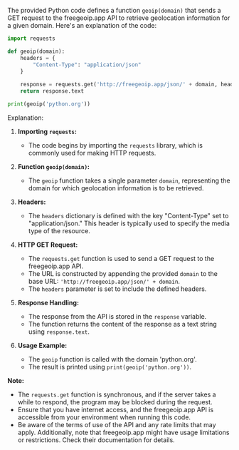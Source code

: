 The provided Python code defines a function `geoip(domain)` that sends a GET request to the freegeoip.app API to retrieve geolocation information for a given domain. Here's an explanation of the code:

```python
import requests

def geoip(domain):
    headers = {
        "Content-Type": "application/json"
    }
    
    response = requests.get('http://freegeoip.app/json/' + domain, headers=headers)
    return response.text

print(geoip('python.org'))
```

Explanation:

1. **Importing `requests`:**
   - The code begins by importing the `requests` library, which is commonly used for making HTTP requests.

2. **Function `geoip(domain)`:**
   - The `geoip` function takes a single parameter `domain`, representing the domain for which geolocation information is to be retrieved.

3. **Headers:**
   - The `headers` dictionary is defined with the key "Content-Type" set to "application/json." This header is typically used to specify the media type of the resource.

4. **HTTP GET Request:**
   - The `requests.get` function is used to send a GET request to the freegeoip.app API.
   - The URL is constructed by appending the provided `domain` to the base URL: `'http://freegeoip.app/json/' + domain`.
   - The `headers` parameter is set to include the defined headers.

5. **Response Handling:**
   - The response from the API is stored in the `response` variable.
   - The function returns the content of the response as a text string using `response.text`.

6. **Usage Example:**
   - The `geoip` function is called with the domain 'python.org'.
   - The result is printed using `print(geoip('python.org'))`.

**Note:**
- The `requests.get` function is synchronous, and if the server takes a while to respond, the program may be blocked during the request.
- Ensure that you have internet access, and the freegeoip.app API is accessible from your environment when running this code.
- Be aware of the terms of use of the API and any rate limits that may apply. Additionally, note that freegeoip.app might have usage limitations or restrictions. Check their documentation for details.

